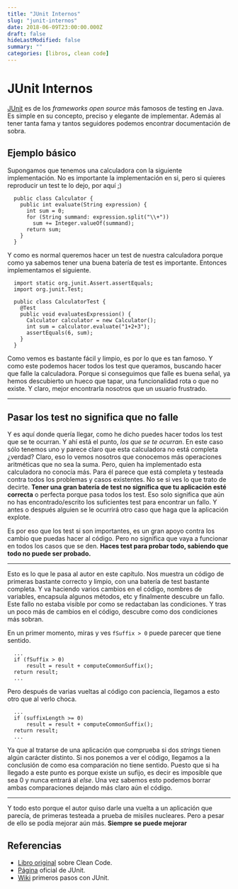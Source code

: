 ```yaml
---
title: "JUnit Internos"
slug: "junit-internos"
date: 2018-06-09T23:00:00.000Z
draft: false
hideLastModified: false
summary: ""
categories: [libros, clean code]
---
```


JUnit Internos
================================================================================

  [JUnit] es de los *frameworks* *open source* más famosos de testing en Java. Es 
  simple en su concepto, preciso y elegante de implementar. Además al tener 
  tanta fama y tantos seguidores podemos encontrar documentación de sobra.

Ejemplo básico
--------------------------------------------------------------------------------

  Supongamos que tenemos una calculadora con la siguiente implementación. No 
  es importante la implementación en si, pero si quieres reproducir un test 
  te lo dejo, por aquí ;)
  
````````````````````````````````````````````````````````````````````````````````
  public class Calculator {
    public int evaluate(String expression) {
      int sum = 0;
      for (String summand: expression.split("\\+"))
        sum += Integer.valueOf(summand);
      return sum;
    }
  }
````````````````````````````````````````````````````````````````````````````````
  
  Y como es normal queremos hacer un test de nuestra calculadora porque como 
  ya sabemos tener una buena batería de test es importante. Entonces 
  implementamos el siguiente.
    
````````````````````````````````````````````````````````````````````````````````
  import static org.junit.Assert.assertEquals;
  import org.junit.Test;
  
  public class CalculatorTest {
    @Test
    public void evaluatesExpression() {
      Calculator calculator = new Calculator();
      int sum = calculator.evaluate("1+2+3");
      assertEquals(6, sum);
    }
  }
````````````````````````````````````````````````````````````````````````````````
  
  Como vemos es bastante fácil y limpio, es por lo que es tan famoso. Y como 
  este podemos hacer todos los test que queramos, buscando hacer que falle la
  calculadora. Porque si conseguimos que falle es buena señal, ya hemos 
  descubierto un hueco que tapar, una funcionalidad rota o que no existe. Y 
  claro, mejor encontrarla nosotros que un usuario frustrado.
  
  - - -
  
Pasar los test no significa que no falle
--------------------------------------------------------------------------------

  Y es aquí donde quería llegar, como he dicho puedes hacer todos los test 
  que se te ocurran. Y ahí está el punto, *los que se te ocurran*. En este caso 
  sólo tenemos uno y parece claro que esta calculadora no está completa 
  ¿verdad? Claro, eso lo vemos nosotros que conocemos más operaciones 
  aritméticas que no sea la suma. Pero, quien ha implementado esta 
  calculadora no conocía más. Para él parece que está completa y testeada 
  contra todos los problemas y casos existentes. No se si ves lo que trato de
  decirte. __Tener una gran batería de test no significa que tu aplicación esté
  correcta__ o perfecta porque pasa todos los test. Eso solo significa que aún 
  no has encontrado/escrito los suficientes test para encontrar un fallo. Y 
  antes o después alguien se le ocurrirá otro caso que haga que la aplicación 
  explote. 
  
  Es por eso que los test si son importantes, es un gran apoyo contra los 
  cambio que puedas hacer al código. Pero no significa que vaya a funcionar 
  en todos los casos que se den. __Haces test para probar todo, sabiendo que 
  todo no puede ser probado.__ 
  
  - - -
  
  Esto es lo que le pasa al autor en este capítulo. Nos muestra un código de 
  primeras bastante correcto y limpio, con una batería de test bastante 
  completa. Y va haciendo varios cambios en el código, nombres de variables, 
  encapsula algunos métodos, etc y finalmente descubre un fallo. Este fallo 
  no estaba visible por como se redactaban las condiciones. Y tras un poco 
  más de cambios en el código, descubre como dos condiciones más sobran. 
  
  En un primer momento, miras y ves `fSuffix > 0` puede parecer que tiene 
  sentido.
  
````````````````````````````````````````````````````````````````````````````````
  ...
  if (fSuffix > 0)
      result = result + computeCommonSuffix();
  return result;
  ...
````````````````````````````````````````````````````````````````````````````````
  
  Pero después de varias vueltas al código con paciencia, llegamos a esto 
  otro que al verlo choca.
  
````````````````````````````````````````````````````````````````````````````````
  ...
  if (suffixLength >= 0)
      result = result + computeCommonSuffix();
  return result;
  ...  
````````````````````````````````````````````````````````````````````````````````
  Ya que al tratarse de una aplicación que comprueba 
  si dos *strings* tienen algún carácter distinto. Si nos ponemos a ver el 
  código, llegamos a la conclusión de como esa comparación no tiene sentido. 
  Puesto que si ha llegado a este punto es porque existe un sufijo, es decir es
  imposible que sea 0 y nunca entrará al *else*. Una vez sabemos esto podemos
  borrar ambas comparaciones dejando más claro aún el código.
  
  - - - 
  
  Y todo esto porque el autor quiso darle una vuelta a un aplicación que 
  parecía, de primeras testeada a prueba de misiles nucleares. Pero a pesar 
  de ello se podía mejorar aún más. __Siempre se puede mejorar__
      
Referencias
--------------------------------------------------------------------------------

* [Libro original] sobre Clean Code.
* [Página][JUnit] oficial de JUnit.
* [Wiki][github-getting-started] primeros pasos con JUnit.


<!------------------------------ All links here ------------------------------->

[Libro original]: https://leer.amazon.es/kp/embed?asin=B001GSTOAM&preview=newtab&linkCode=kpe&ref_=cm_sw_r_kb_dp_bopYAb3Y71AX3&tag=5413
[JUnit]: https://junit.org/junit5/
[github-getting-started]: https://github.com/junit-team/junit4/wiki/getting-started

